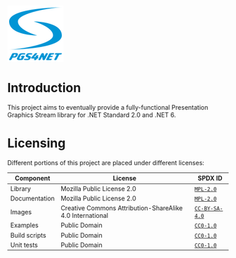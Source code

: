 ﻿<!--
    Copyright 2023 William Swartzendruber

    This Source Code Form is subject to the terms of the Mozilla Public License, v. 2.0. If a
    copy of the MPL was not distributed with this file, You can obtain one at
    https://mozilla.org/MPL/2.0/.

    SPDX-License-Identifier: MPL-2.0
-->

![PGS4NET Logo](./PGS4NET/PackageIcon.png)

# Introduction

This project aims to eventually provide a fully-functional Presentation Graphics Stream library
for .NET Standard 2.0 and .NET 6.

# Licensing

Different portions of this project are placed under different licenses:

| Component     | License                                                   | SPDX ID                                     |
|---------------|-----------------------------------------------------------|---------------------------------------------|
| Library       | Mozilla Public License 2.0                                | [`MPL-2.0`](LICENSES/MPL-2.0.txt)           |
| Documentation | Mozilla Public License 2.0                                | [`MPL-2.0`](LICENSES/MPL-2.0.txt)           |
| Images        | Creative Commons Attribution-ShareAlike 4.0 International | [`CC-BY-SA-4.0`](LICENSES/CC-BY-SA-4.0.txt) |
| Examples      | Public Domain                                             | [`CC0-1.0`](LICENSES/CC0-1.0.txt)           |
| Build scripts | Public Domain                                             | [`CC0-1.0`](LICENSES/CC0-1.0.txt)           |
| Unit tests    | Public Domain                                             | [`CC0-1.0`](LICENSES/CC0-1.0.txt)           |
